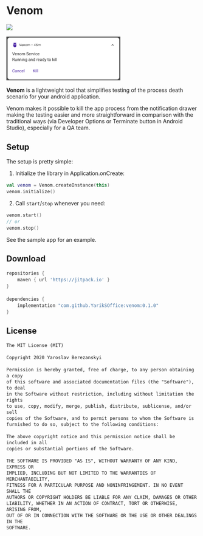 # Venom

[![](https://jitpack.io/v/YarikSOffice/venom.svg)](https://jitpack.io/#YarikSOffice/venom)

<img src="preview/header.png" width="300">

**Venom** is a lightweight tool that simplifies testing of the process death scenario for your android application. 

Venom makes it possible to kill the app process from the notification drawer making the testing easier and more straightforward in comparison with the traditional ways (via Developer Options or Terminate button in Android Studio), especially for a QA team.

## Setup

The setup is pretty simple:

1. Initialize the library in Application.onCreate:

``` kotlin
val venom = Venom.createInstance(this)
venom.initialize()
```

2. Call `start`/`stop` whenever you need:

``` kotlin
venom.start()
// or
venom.stop()
```
See the sample app for an example.

## Download

``` groovy
repositories {
    maven { url 'https://jitpack.io' }
}

dependencies {
    implementation "com.github.YarikSOffice:venom:0.1.0"
}
```

## License

```
The MIT License (MIT)

Copyright 2020 Yaroslav Berezanskyi

Permission is hereby granted, free of charge, to any person obtaining a copy
of this software and associated documentation files (the "Software"), to deal
in the Software without restriction, including without limitation the rights
to use, copy, modify, merge, publish, distribute, sublicense, and/or sell
copies of the Software, and to permit persons to whom the Software is
furnished to do so, subject to the following conditions:

The above copyright notice and this permission notice shall be included in all
copies or substantial portions of the Software.

THE SOFTWARE IS PROVIDED "AS IS", WITHOUT WARRANTY OF ANY KIND, EXPRESS OR
IMPLIED, INCLUDING BUT NOT LIMITED TO THE WARRANTIES OF MERCHANTABILITY,
FITNESS FOR A PARTICULAR PURPOSE AND NONINFRINGEMENT. IN NO EVENT SHALL THE
AUTHORS OR COPYRIGHT HOLDERS BE LIABLE FOR ANY CLAIM, DAMAGES OR OTHER
LIABILITY, WHETHER IN AN ACTION OF CONTRACT, TORT OR OTHERWISE, ARISING FROM,
OUT OF OR IN CONNECTION WITH THE SOFTWARE OR THE USE OR OTHER DEALINGS IN THE
SOFTWARE.
```
